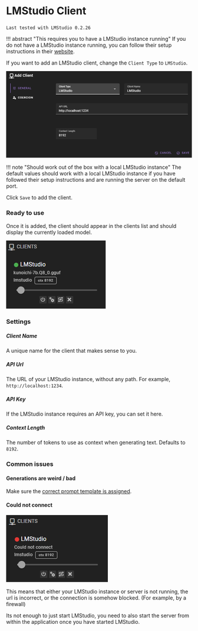 # LMStudio Client
`Last tested with LMStudio 0.2.26`

!!! abstract "This requires you to have a LMStudio instance running"
    If you do not have a LMStudio instance running, you can follow their setup instructions 
    in their [website](https://lmstudio.ai/).

If you want to add an LMStudio client, change the `Client Type` to `LMStudio`.

![Client LMStudio](/img/0.26.0/client-lmstudio.png)

!!! note "Should work out of the box with a local LMStudio instance"
    The default values should work with a local LMStudio instance if you have followed their setup instructions and are running the server on the default port.

Click `Save` to add the client.

### Ready to use

Once it is added, the client should appear in the clients list and should display the currently loaded model.

![Client LMStudio Ready](/img/0.26.0/client-lmstudio-ready.png)

### Settings

##### Client Name

A unique name for the client that makes sense to you.

##### API Url

The URL of your LMStudio instance, without any path. For example, `http://localhost:1234`.

##### API Key

If the LMStudio instance requires an API key, you can set it here.

##### Context Length

The number of tokens to use as context when generating text. Defaults to `8192`.

### Common issues

#### Generations are weird / bad

Make sure the [correct prompt template is assigned](/user-guide/clients/prompt-templates/).

#### Could not connect

![Client lmstudio could not connect](/img/0.26.0/client-lmstudio-could-not-connect.png)

This means that either your LMStudio instance or server is not running, the url is incorrect, or the connection is somehow blocked. (For example, by a firewall)

Its not enough to just start LMStudio, you need to also start the server from within the application once you have started LMStudio.